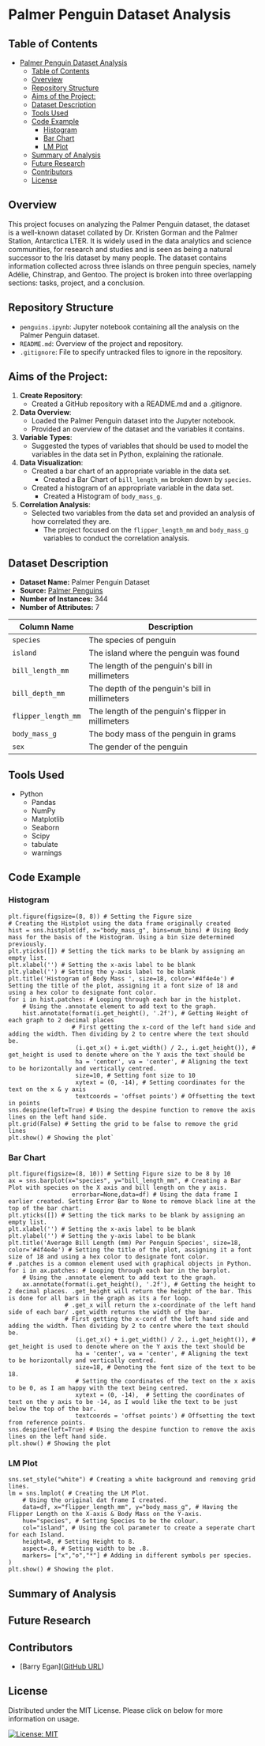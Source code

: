 # Palmer Penguin Dataset Analysis

## Table of Contents
- [Palmer Penguin Dataset Analysis](#palmer-penguin-dataset-analysis)
  - [Table of Contents](#table-of-contents)
  - [Overview ](#overview-)
  - [Repository Structure ](#repository-structure-)
  - [Aims of the Project: ](#aims-of-the-project-)
  - [Dataset Description ](#dataset-description-)
  - [Tools Used ](#tools-used-)
  - [Code Example ](#code-example-)
    - [Histogram](#histogram)
    - [Bar Chart](#bar-chart)
    - [LM Plot](#lm-plot)
  - [Summary of Analysis ](#summary-of-analysis-)
  - [Future Research ](#future-research-)
  - [Contributors ](#contributors-)
  - [License ](#license-)

## Overview <a name=overview>
This project focuses on analyzing the Palmer Penguin dataset, the dataset is a well-known dataset collated by Dr. Kristen Gorman and the Palmer Station, Antarctica LTER. It is widely used in the data analytics and science communities, for research and studies and is seen as being a natural successor to the Iris dataset by many people. The dataset contains information collected across three islands on three penguin species, namely Adélie, Chinstrap, and Gentoo. The project is broken into three overlapping sections: tasks, project, and a conclusion. 

## Repository Structure <a name=structure>
- `penguins.ipynb`: Jupyter notebook containing all the analysis on the Palmer Penguin dataset.
- `README.md`: Overview of the project and repository.
- `.gitignore`: File to specify untracked files to ignore in the repository.

## Aims of the Project: <a name=aims>
1. **Create Repository**: 
   - Created a GitHub repository with a README.md and a .gitignore.
2. **Data Overview**: 
   - Loaded the Palmer Penguin dataset into the Jupyter notebook.
   - Provided an overview of the dataset and the variables it contains.
3. **Variable Types**:
   - Suggested the types of variables that should be used to model the variables in the data set in Python, explaining the rationale.
4. **Data Visualization**:
   - Created a bar chart of an appropriate variable in the data set.
      - Created a Bar Chart of `bill_length_mm` broken down by `species`.
   - Created a histogram of an appropriate variable in the data set.
      - Created a Histogram of `body_mass_g`.
5. **Correlation Analysis**:
   - Selected two variables from the data set and provided an analysis of how correlated they are.
     - The project focused on the `flipper_length_mm` and `body_mass_g` variables to conduct the correlation analysis.

## Dataset Description <a name=dataset>
- **Dataset Name:** Palmer Penguin Dataset
- **Source:** [Palmer Penguins](https://raw.githubusercontent.com/mwaskom/seaborn-data/master/penguins.csv)
- **Number of Instances:** 344
- **Number of Attributes:** 7

| Column Name       | Description                                   |
|-------------------|-----------------------------------------------|
| `species`           | The species of penguin                              |
| `island`            | The island where the penguin was found              |
| `bill_length_mm`    | The length of the penguin's bill in millimeters     |
| `bill_depth_mm`     | The depth of the penguin's bill in millimeters      |
| `flipper_length_mm` | The length of the penguin's flipper in millimeters  |
| `body_mass_g`       | The body mass of the penguin in grams               |
| `sex`               | The gender of the penguin                           |

## Tools Used <a name=tools>
- Python
  - Pandas
  - NumPy
  - Matplotlib
  - Seaborn
  - Scipy
  - tabulate
  - warnings

## Code Example <a name=code>
### Histogram<a name=hist>
```
plt.figure(figsize=(8, 8)) # Setting the Figure size
# Creating the Histplot using the data frame originally created
hist = sns.histplot(df, x="body_mass_g", bins=num_bins) # Using Body mass for the basis of the Histogram. Using a bin size determined previously.
plt.yticks([]) # Setting the tick marks to be blank by assigning an empty list.
plt.xlabel('') # Setting the x-axis label to be blank
plt.ylabel('') # Setting the y-axis label to be blank
plt.title('Histogram of Body Mass ', size=18, color='#4f4e4e') # Setting the title of the plot, assigning it a font size of 18 and using a hex color to designate font color.
for i in hist.patches: # Looping through each bar in the histplot.
    # Using the .annotate element to add text to the graph. 
    hist.annotate(format(i.get_height(), '.2f'), # Getting Height of each graph to 2 decimal places
                  # First getting the x-cord of the left hand side and adding the width. Then dividing by 2 to centre where the text should be.
                   (i.get_x() + i.get_width() / 2., i.get_height()), # get_height is used to denote where on the Y axis the text should be
                   ha = 'center', va = 'center', # Aligning the text to be horizontally and vertically centred.
                   size=10, # Setting font size to 10
                   xytext = (0, -14), # Setting coordinates for the text on the x & y axis
                   textcoords = 'offset points') # Offsetting the text in points
sns.despine(left=True) # Using the despine function to remove the axis lines on the left hand side.
plt.grid(False) # Setting the grid to be false to remove the grid lines
plt.show() # Showing the plot`
```
### Bar Chart<a name=bar>

```
plt.figure(figsize=(8, 10)) # Setting Figure size to be 8 by 10 
ax = sns.barplot(x="species", y="bill_length_mm", # Creating a Bar Plot with species on the X axis and bill length on the y axis.
                  errorbar=None,data=df) # Using the data frame I earlier created. Setting Error Bar to None to remove black line at the top of the bar chart.
plt.yticks([]) # Setting the tick marks to be blank by assigning an empty list.
plt.xlabel('') # Setting the x-axis label to be blank
plt.ylabel('') # Setting the y-axis label to be blank
plt.title('Average Bill Length (mm) Per Penguin Species', size=18, color='#4f4e4e') # Setting the title of the plot, assigning it a font size of 18 and using a hex color to designate font color.
# .patches is a common element used with graphical objects in Python.
for i in ax.patches: # Looping through each bar in the barplot.
    # Using the .annotate element to add text to the graph. 
    ax.annotate(format(i.get_height(), '.2f'), # Getting the height to 2 decimal places. .get_height will return the height of the bar. This is done for all bars in the graph as its a for loop.
                # .get_x will return the x-coordinate of the left hand side of each bar/ .get_width returns the width of the bar.
                # First getting the x-cord of the left hand side and adding the width. Then dividing by 2 to centre where the text should be.
                   (i.get_x() + i.get_width() / 2., i.get_height()), # get_height is used to denote where on the Y axis the text should be
                   ha = 'center', va = 'center', # Aligning the text to be horizontally and vertically centred.
                   size=18, # Denoting the font size of the text to be 18.
                   # Setting the coordinates of the text on the x axis to be 0, as I am happy with the text being centred.
                   xytext = (0, -14),  # Setting the coordinates of text on the y axis to be -14, as I would like the text to be just below the top of the bar.
                   textcoords = 'offset points') # Offsetting the text from reference points.
sns.despine(left=True) # Using the despine function to remove the axis lines on the left hand side.
plt.show() # Showing the plot
```

### LM Plot<a name=lm>

```
sns.set_style("white") # Creating a white background and removing grid lines.
lm = sns.lmplot( # Creating the LM Plot.
    # Using the original dat frame I created.
    data=df, x="flipper_length_mm", y="body_mass_g", # Having the Flipper Length on the X-axis & Body Mass on the Y-axis.
    hue="species", # Setting Species to be the colour.
    col="island", # Using the col parameter to create a seperate chart for each Island.
    height=8, # Setting Height to 8.
    aspect=.8, # Setting width to be .8.
    markers= ["x","o","*"] # Adding in different symbols per species.
)
plt.show() # Showing the plot.
```
## Summary of Analysis <a name=summary>

## Future Research <a name=future>



## Contributors <a name=contributors>
- [Barry Egan]([GitHub URL](https://github.com/FDEgan))

## License <a name=license>

Distributed under the MIT License. Please click on below for more information on usage.

[![License: MIT](https://img.shields.io/badge/License-MIT-yellow.svg)](https://opensource.org/licenses/MIT)
